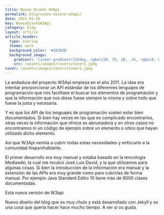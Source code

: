 ```yaml
---
title: Nuevo Diseño W3Api
permalink: blog/nuevo-diseno-w3api/
date: 2021-01-16
key: NuevoDiseñoW3Api
category: blog
layout: article
article_header:
  type: overlay
  theme: dark
  background_color: '#203028'
  background_image:
    gradient: 'linear-gradient(135deg, rgba(230, 75, 28, .4), rgba(0, 0, 0 , .4))'
    src: /assets/images/covers/cover1.jpeg
cover: /assets/images/covers/cover1.jpeg
---
```


La andadura del proyecto W3Api empieza en el año 2011. La idea era intentar prorporcionar un API estándar de los diferenres lenguajes de programación que nos facilitase el buscar los elementos de programación y que la información que nos diese fuese siempre la misma y sobre todo que fuese la justa y necesaria.

Y es que los API de los lenguajes de programación suelen estar bien documentados. Si bien hay veces en las que es complicado encontrarlos, otras veces la información que ofrece es abrumadora y en otros casos no encontramos ni un código de ejemplo sobre un elemento o sitios que hayan utilizado dicho elemento.

Así que W3Api venñia a cubrir todas estas necesidades y enfocarlo a la comunidad hispanihablante.

El primer desarrollo era muy manual y estaba basado en la tencología Mediawiki, la cual me inculcó José Luis David, y la que utilizamos para algunas cosas. Si bien la introducción de la información era manual y la extensión de las APIs era muy grande como para cubrirlas de forma manual. Por ejemplo Java Standard Editio 10 tiene más de 6000 clases documentadas.

Esta nueva versión de W3api


Nuevo diseño del blog que es muy chulo y está desarrollado con Jekyll y es una cosa que quería hacer hace mucho tiempo.
A ver si os gusta.